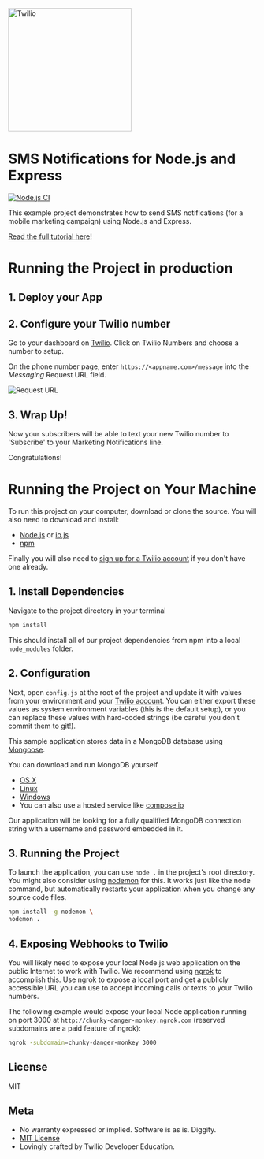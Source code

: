 <a href="https://www.twilio.com">
  <img src="https://static0.twilio.com/marketing/bundles/marketing/img/logos/wordmark-red.svg" alt=Twilio width=250 />
</a>


# SMS Notifications for Node.js and Express

[![Node.js CI](https://github.com/TwilioDevEd/marketing-notifications-node/actions/workflows/node.js.yml/badge.svg)](https://github.com/TwilioDevEd/marketing-notifications-node/actions/workflows/node.js.yml)

This example project demonstrates how to send SMS notifications (for a mobile marketing campaign) using Node.js and Express.

[Read the full tutorial here](https://www.twilio.com/docs/tutorials/walkthrough/marketing-notifications/node/express)!


# Running the Project in production

## 1. Deploy your App

## 2. Configure your Twilio number

Go to your dashboard on [Twilio](https://www.twilio.com/console/phone-numbers/incoming). Click on Twilio Numbers and choose a number to setup.

On the phone number page, enter `https://<appname.com>/message` into the _Messaging_ Request URL field.

![Request URL](https://howtodocs.s3.amazonaws.com/setup-twilio-number.png)

## 3. Wrap Up!

Now your subscribers will be able to text your new Twilio number to 'Subscribe' to your Marketing Notifications line.

Congratulations!

# Running the Project on Your Machine

To run this project on your computer, download or clone the source. You will also need to download and install:
* [Node.js](https://nodejs.org) or [io.js](https://iojs.org/en/index.html)
* [npm](https://www.npmjs.com)

Finally you will also need to [sign up for a Twilio account](https://www.twilio.com/try-twilio) if you don't have one already.

## 1. Install Dependencies

Navigate to the project directory in your terminal

```bash
npm install
```

This should install all of our project dependencies from npm into a local `node_modules` folder.

## 2. Configuration

Next, open `config.js` at the root of the project and update it with values from your environment and your [Twilio account](https://www.twilio.com/console/voice/dashboard). You can either export these values as system environment variables (this is the default setup), or you can replace these values with hard-coded strings (be careful you don't commit them to git!).

This sample application stores data in a MongoDB database using [Mongoose](http://mongoosejs.com).

You can download and run MongoDB yourself
* [OS X](https://docs.mongodb.org/manual/tutorial/install-mongodb-on-os-x/)
* [Linux](https://docs.mongodb.org/manual/tutorial/install-mongodb-on-ubuntu/)
* [Windows](https://docs.mongodb.org/manual/tutorial/install-mongodb-on-windows/)
* You can also use a hosted service like [compose.io](https://www.compose.io/)

Our application will be looking for a fully qualified MongoDB connection string with a username and password embedded in it.

## 3. Running the Project

To launch the application, you can use `node .` in the project's root directory. You might also consider using [nodemon](https://github.com/remy/nodemon) for this. It works just like the node command, but automatically restarts your application when you change any source code files.

```bash
npm install -g nodemon \
nodemon .
```

## 4. Exposing Webhooks to Twilio

You will likely need to expose your local Node.js web application on the public Internet to work with Twilio. We recommend using [ngrok](https://ngrok.com/docs) to accomplish this. Use ngrok to expose a local port and get a publicly accessible URL you can use to accept incoming calls or texts to your Twilio numbers.

The following example would expose your local Node application running on port 3000 at `http://chunky-danger-monkey.ngrok.com` (reserved subdomains are a paid feature of ngrok):

```bash
ngrok -subdomain=chunky-danger-monkey 3000
```

## License

MIT

## Meta

* No warranty expressed or implied.  Software is as is. Diggity.
* [MIT License](http://www.opensource.org/licenses/mit-license.html)
* Lovingly crafted by Twilio Developer Education.
